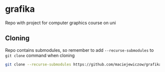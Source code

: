 # grafika
Repo with project for computer graphics course on uni

## Cloning
Repo contains submodules, so remember to add `--recurse-submodules` to `git clone` command when cloning
```bash
git clone --recurse-submodules https://github.com/maciejewiczow/grafika.git
```
